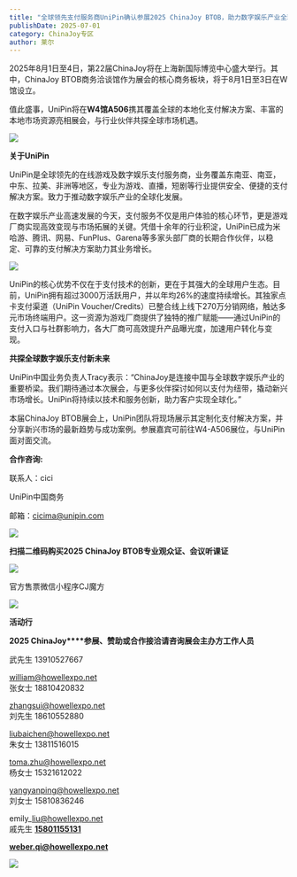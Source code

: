 ```yaml
---
title: "全球领先支付服务商UniPin确认参展2025 ChinaJoy BTOB，助力数字娱乐产业全球化"
publishDate: 2025-07-01
category: ChinaJoy专区
author: 莱尔
---
```


2025年8月1日至4日，第22届ChinaJoy将在上海新国际博览中心盛大举行。其中，ChinaJoy BTOB商务洽谈馆作为展会的核心商务板块，将于8月1日至3日在W馆设立。

值此盛事，UniPin将在**W4馆A506**携其覆盖全球的本地化支付解决方案、丰富的本地市场资源亮相展会，与行业伙伴共探全球市场机遇。

![](https://ec-net-1251389766.cos.ap-shanghai.myqcloud.com/wp-content/uploads/2025/07/20250701231905467.png)

**关于UniPin**

UniPin是全球领先的在线游戏及数字娱乐支付服务商，业务覆盖东南亚、南亚，中东、拉美、非洲等地区，专业为游戏、直播，短剧等行业提供安全、便捷的支付解决方案。致力于推动数字娱乐产业的全球化发展。

在数字娱乐产业高速发展的今天，支付服务不仅是用户体验的核心环节，更是游戏厂商实现高效变现与市场拓展的关键。凭借十余年的行业积淀，UniPin已成为米哈游、腾讯、网易、FunPlus、Garena等多家头部厂商的长期合作伙伴，以稳定、可靠的支付解决方案助力其业务增长。

![](https://ec-net-1251389766.cos.ap-shanghai.myqcloud.com/wp-content/uploads/2025/07/20250701231907541.png)

UniPin的核心优势不仅在于支付技术的创新，更在于其强大的全球用户生态。目前，UniPin拥有超过3000万活跃用户，并以年均26%的速度持续增长。其独家点卡支付渠道（UniPin Voucher/Credits）已整合线上线下270万分销网络，触达多元市场终端用户。这一资源为游戏厂商提供了独特的推广赋能——通过UniPin的支付入口与社群影响力，各大厂商可高效提升产品曝光度，加速用户转化与变现。 

**共探全球数字娱乐支付新未来**

UniPin中国业务负责人Tracy表示：“ChinaJoy是连接中国与全球数字娱乐产业的重要桥梁。我们期待通过本次展会，与更多伙伴探讨如何以支付为纽带，撬动新兴市场增长。UniPin将持续以技术和服务创新，助力客户实现全球化。”

本届ChinaJoy BTOB展会上，UniPin团队将现场展示其定制化支付解决方案，并分享新兴市场的最新趋势与成功案例。参展嘉宾可前往W4-A506展位，与UniPin面对面交流。 

**合作咨询:**

联系人：cici

UniPin中国商务 

邮箱：cicima@unipin.com

![](https://ec-net-1251389766.cos.ap-shanghai.myqcloud.com/wp-content/uploads/2025/07/20250701231910816.png)

**扫描二维码购买2025 ChinaJoy BTOB专业观众证、会议听课证**

![](https://ec-net-1251389766.cos.ap-shanghai.myqcloud.com/wp-content/uploads/2025/07/20250701231912760.png)

官方售票微信小程序CJ魔方

![](https://ec-net-1251389766.cos.ap-shanghai.myqcloud.com/wp-content/uploads/2025/07/20250701231902872.jpg)

**活动行**

**2025 ChinaJoy****参展、赞助或合作接洽请咨询展会主办方工作人员**

武先生 13910527667

william@howellexpo.net  
张女士 18810420832

zhangsui@howellexpo.net  
刘先生 18610552880

liubaichen@howellexpo.net  
朱女士 13811516015

toma.zhu@howellexpo.net  
杨女士 15321612022

yangyanping@howellexpo.net  
刘女士 15810836246

emily\_liu@howellexpo.net  
戚先生 [**15801155131**](mailto:15801155131weber.qi@howellexpo.net)

**[weber.qi@howellexpo.net](mailto:15801155131weber.qi@howellexpo.net)**

![](https://ec-net-1251389766.cos.ap-shanghai.myqcloud.com/wp-content/uploads/2025/07/20250701231916812.png)
